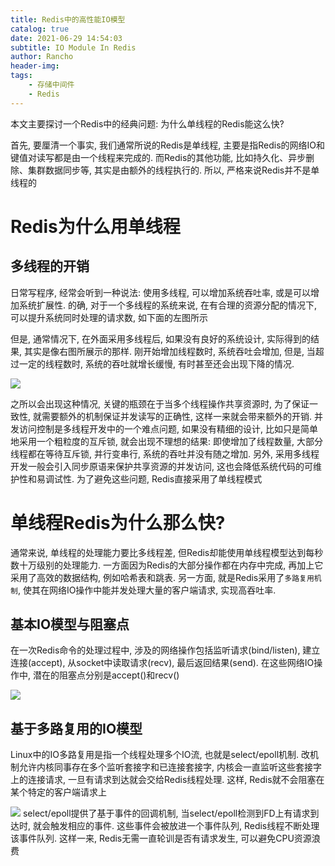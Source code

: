 ```yaml
---
title: Redis中的高性能IO模型
catalog: true
date: 2021-06-29 14:54:03
subtitle: IO Module In Redis
author: Rancho
header-img:
tags:
    - 存储中间件
    - Redis
---
```

本文主要探讨一个Redis中的经典问题: 为什么单线程的Redis能这么快?

首先, 要厘清一个事实, 我们通常所说的Redis是单线程, 主要是指Redis的网络IO和键值对读写都是由一个线程来完成的. 而Redis的其他功能, 比如持久化、异步删除、集群数据同步等, 其实是由额外的线程执行的. 所以, 严格来说Redis并不是单线程的

# Redis为什么用单线程

## 多线程的开销
日常写程序, 经常会听到一种说法: 使用多线程, 可以增加系统吞吐率, 或是可以增加系统扩展性. 的确, 对于一个多线程的系统来说, 在有合理的资源分配的情况下, 可以提升系统同时处理的请求数, 如下面的左图所示

但是, 通常情况下, 在外面采用多线程后, 如果没有良好的系统设计, 实际得到的结果, 其实是像右图所展示的那样. 刚开始增加线程数时, 系统吞吐会增加, 但是, 当超过一定的线程数时, 系统的吞吐就增长缓慢, 有时甚至还会出现下降的情况.

![](a.png)

之所以会出现这种情况, 关键的瓶颈在于当多个线程操作共享资源时, 为了保证一致性, 就需要额外的机制保证并发读写的正确性, 这样一来就会带来额外的开销. 并发访问控制是多线程开发中的一个难点问题, 如果没有精细的设计, 比如只是简单地采用一个粗粒度的互斥锁, 就会出现不理想的结果: 即使增加了线程数量, 大部分线程都在等待互斥锁, 并行变串行, 系统的吞吐并没有随之增加. 另外, 采用多线程开发一般会引入同步原语来保护共享资源的并发访问, 这也会降低系统代码的可维护性和易调试性. 为了避免这些问题, Redis直接采用了单线程模式

# 单线程Redis为什么那么快?
通常来说, 单线程的处理能力要比多线程差, 但Redis却能使用单线程模型达到每秒数十万级别的处理能力. 一方面因为Redis的大部分操作都在内存中完成, 再加上它采用了高效的数据结构, 例如哈希表和跳表. 另一方面, 就是Redis采用了`多路复用机制`, 使其在网络IO操作中能并发处理大量的客户端请求, 实现高吞吐率.

## 基本IO模型与阻塞点
在一次Redis命令的处理过程中, 涉及的网络操作包括监听请求(bind/listen), 建立连接(accept), 从socket中读取请求(recv), 最后返回结果(send). 在这些网络IO操作中, 潜在的阻塞点分别是accept()和recv()

![](b.png)

## 基于多路复用的IO模型
Linux中的IO多路复用是指一个线程处理多个IO流, 也就是select/epoll机制. 改机制允许内核同事存在多个监听套接字和已连接套接字, 内核会一直监听这些套接字上的连接请求, 一旦有请求到达就会交给Redis线程处理. 这样, Redis就不会阻塞在某个特定的客户端请求上

![](c.png)
select/epoll提供了基于事件的回调机制, 当select/epoll检测到FD上有请求到达时, 就会触发相应的事件. 这些事件会被放进一个事件队列, Redis线程不断处理该事件队列. 这样一来, Redis无需一直轮训是否有请求发生, 可以避免CPU资源浪费







